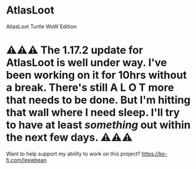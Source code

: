 # AtlasLoot
AtlasLoot Turtle WoW Edition

# ⚠️⚠️⚠️ The 1.17.2 update for AtlasLoot is well under way. I've been working on it for 10hrs without a break. There's still A L O T more that needs to be done. But I'm hitting that wall where I need sleep. I'll try to have at least _something_ out within the next few days. ⚠️⚠️⚠️

Want to help support my ability to work on this project?
https://ko-fi.com/lexiebean
